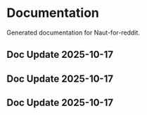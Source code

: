 # Documentation

Generated documentation for Naut-for-reddit.

## Doc Update 2025-10-17

## Doc Update 2025-10-17

## Doc Update 2025-10-17
